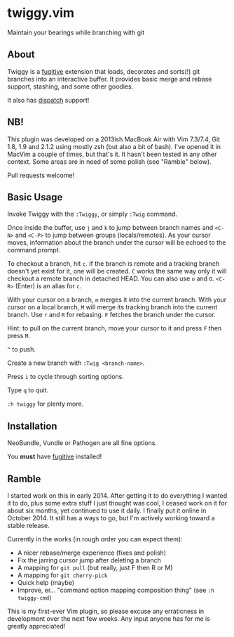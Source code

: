 # twiggy.vim

Maintain your bearings while branching with git

## About

Twiggy is a [fugitive](https://github.com/tpope/vim-fugitive) extension that
loads, decorates and sorts(!) git branches into an interactive buffer.  It
provides basic merge and rebase support, stashing, and some other goodies.

It also has [dispatch](https://github.com/tpope/vim-dispatch) support!

## NB!

This plugin was developed on a 2013ish MacBook Air with Vim 7.3/7.4,
Git 1.8, 1.9 and 2.1.2 using mostly zsh (but also a bit of bash).  I've
opened it in MacVim a couple of times, but that's it. It hasn't been tested
in any other context.  Some areas are in need of some polish (see "Ramble"
below).

Pull requests welcome!

## Basic Usage

Invoke Twiggy with the `:Twiggy`, or simply `:Twig` command.

Once inside the buffer, use `j` and `k` to jump between branch names and `<C-N>`
and `<C-P>` to jump between groups (locals/remotes).  As your cursor moves,
information about the branch under the cursor will be echoed to the command
prompt.

To checkout a branch, hit `c`.  If the branch is remote and a tracking branch
doesn't yet exist for it, one will be created.  `C` works the same way only it
will checkout a remote branch in detached HEAD.  You can also use `o` and `O`.
`<C-R>` (Enter) is an alias for `c`.

With your cursor on a branch, `m` merges it into the current branch.  With your
cursor on a local branch, `M` will merge its tracking branch into the current
branch.  Use `r` and `R` for rebasing.  `F` fetches the branch under the cursor.

Hint: to pull on the current branch, move your cursor to it and press `F` then
press `M`.

`^` to push.

Create a new branch with `:Twig <branch-name>`.

Press `i` to cycle through sorting options.

Type `q` to quit.

`:h twiggy` for plenty more.

## Installation

NeoBundle, Vundle or Pathogen are all fine options.

You __must__ have [fugitive](https://github.com/tpope/vim-fugitive) installed!

## Ramble

I started work on this in early 2014.  After getting it to do everything I
wanted it to do, plus some extra stuff I just thought was cool, I ceased work
on it for about six months, yet continued to use it daily.  I finally put it
online in October 2014.  It still has a ways to go, but I'm actively working
toward a stable release.

Currently in the works (in rough order you can expect them):

- A nicer rebase/merge experience (fixes and polish)
- Fix the jarring cursor jump after deleting a branch
- A mapping for `git pull` (but really, just F then R or M)
- A mapping for `git cherry-pick`
- Quick help (maybe)
- Improve, er... "command option mapping composition thing" (see `:h twiggy-cmd`)

This is my first-ever Vim plugin, so please excuse any erraticness in
development over the next few weeks.  Any input anyone has for me is greatly
appreciated!
